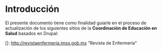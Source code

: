 # Introducción

El presente documento tiene como finalidad guiarle en el proceso de actualización de los siguientes sitios de la **Coordinación de Educación en Salud** basados en Drupal:

[]: http://revistaenfermeria.imss.gob.mx	"Revista de Enfermería"

